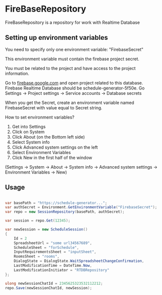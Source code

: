 # FireBaseRepository

FireBaseRepository is a repository for work with Realtime Database

## Setting up environment variables

You need to specify only one environment variable:
"FirebaseSecret"

This environment variable must contain the firebase project secret.

You must be related to the project and have access to the project information.

Go to [firebase.google.com](https://firebase.google.com/) and open project related to this database. Firebase Realtime
Database should be schedule-generator-5f50e. Go Settings -> Project settings -> Service accounts -> Database secrets

When you get the Secret, create an environment variable named FirebaseSecret with value equal to Secret string.

How to set environment variables?

1. Get into Settings
1. Click on System
1. Click About (on the Bottom left side)
1. Select System info
1. Click Advanced system settings on the left
1. Select Environment Variables
1. Click New in the first half of the window

(Settings -> System -> About -> System info -> Advanced system settings -> Environment Variables -> New)

## Usage

```csharp

var basePath = "https://schedule-generator...";
var authSecret = Environment.GetEnvironmentVariable("FirebaseSecret");
var repo = new SessionRepository(basePath, authSecret);

var session = repo.Get(12345);

var newSession = new ScheduleSession()
{
    Id = 2
    SpreadsheetUrl = "some url34567689",
    ScheduleSheet = "forSchedule",
    InputRequirementsSheet = "inputSheet",
    RoomsSheet = "rooms",
    DialogState = DialogState.WaitSpreadsheetChangeConfirmation,
    LastModificationTime = DateTime.Now,
    LastModificationInitiator = "RTDBRepository"
};

ulong newSessionChatId = 2345625323532112212;
repo.Save(newSessionChatId, newSession);
```
